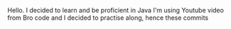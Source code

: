 Hello. I decided to learn and be proficient in Java
I'm using Youtube video from Bro code and I decided to practise along, hence these commits

